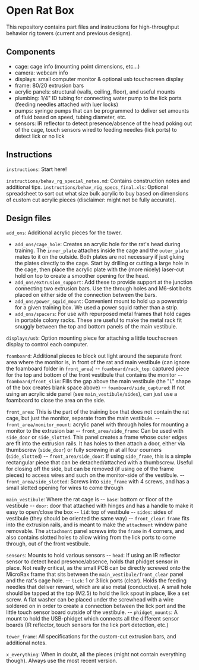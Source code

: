 # Open Rat Box
This repository contains part files and instructions for high-throughput behavior rig towers (current and previous designs).

## Components 
- cage: cage info (mounting point dimensions, etc...)
- camera: webcam info
- displays: small computer monitor & optional usb touchscreen display
- frame: 80/20 extrusion bars 
- acrylic panels: structural (walls, ceiling, floor), and useful mounts  
- plumbing: 1/4" ID tubing for connecting water pump to the lick ports (feeding needles attached with luer locks)
- pumps: syringe pumps that can be programmed to deliver set amounts of fluid based on speed, tubing diameter, etc.
- sensors: IR reflector to detect presence/absence of the head poking out of the cage, touch sensors wired to feeding needles (lick ports) to detect lick or no lick

## Instructions
`instructions`: Start here!

`instructions/behav_rg_special_notes.md`: Contains construction notes and additional tips.
`instructions/behav_rig_specs_final.xls`: Optional spreadsheet to sort out what size bulk acrylic to buy based on dimensions of custom cut acrylic pieces (disclaimer: might not be fully accurate).

## Design files
`add_ons`: Additional acrylic pieces for the tower.
- `add_ons/cage_hole`: Creates an acrylic hole for the rat's head during training. The `inner_plate` attaches inside the cage and the `outer_plate` mates to it on the outside. Both plates are not necessary if just gluing the plates directly to the cage. Start by drilling or cutting a large hole in the cage, then place the acrylic plate with the (more nicely) laser-cut hold on top to create a smoother opening for the head.
- `add_ons/extrusion_support`: Add these to provide support at the junction connecting two extrusion bars. Use the through holes and M6-slot bolts placed on either side of the connection between the bars.
- `add_ons/power_squid_mount`: Convenient mount to hold up a powerstrip for a given training box. We used a power squid rather than a strip.
- `add_ons/spacers`: For use with repurposed metal frames that hold cages in portable colony racks. These are useful to make the metal rack fit snuggly between the top and bottom panels of the main vestibule.

`displays/usb`: Option mounting piece for attaching a little touchscreen display to control each computer.

`foamboard`: Additional pieces to block out light around the separate front area where the monitor is, in front of the rat and main vestibule (can ignore the foamboard folder in `front_area`)
-- `foamboard/rack_top`: captured piece for the top and bottom of the front vestibule that contains the monitor
-- `foamboard/front_slim`: Fills the gap above the main vestibule (the "L" shape of the box creates blank space above)
-- `foamboard/side_captured`: If not using an acrylic side panel (see `main_vestibule/sides`), can just use a foamboard to close the area on the side.

`front_area`: This is the part of the training box that does not contain the rat cage, but just the monitor, separate from the main vestibule.
-- `front_area/monitor_mount`: acrylic panel with through holes for mounting a monitor to the extrusion bar
-- `front_area/side_frame`:  Can be used with `side_door` or `side_slotted`. This panel creates a frame whose outer edges are fit into the extrusion rails. It has holes to then attach a door, either via thumbscrew (`side_door`) or fully screwing in at all four courners (`side_slotted`)
-- `front_area/side_door`: If using `side_frame`, this is a simple rectangular piece that can be detached/attached with a thumbscrew. Useful for closing off the side, but can be removed (if using oe of the frame pieces) to access wires and such on the monitor-side of the vestibule.
-- `front_area/side_slotted`: Screws into `side_frame` with 4 screws, and has a small slotted opening for wires to come through

`main_vestibule`: Where the rat cage is
-- `base`: bottom or floor of the vestibule
-- `door`: door that attached with hinges and has a handle to make it easy to open/close the box
-- `lid`: top of vestibule
-- `sides`: sides of vestibule (they should be oriented the same way)
-- `front_clear`: `frame` fits into the extrusion rails, and is meant to make the `attachment` window pane removable. The `attachment` panel screws into the `frame` in 4 corners, and also contains slotted holes to allow wiring from the lick ports to come through, out of the front vestibule.

`sensors`: Mounts to hold various sensors
-- `head`: If using an IR reflector sensor to detect head presence/absence, holds that phidget sensor in place. Not really critical, as the small PCB can be directly screwed onto the MicroRax frame that sits between the `main_vestibule/front_clear` panel and the rat's cage hole.
-- `lick`: 1 or 3 lick ports (clear). Holds the feeding needles that deliver reward, which are also metal (conductive). A small hole should be tapped at the top (M2.5) to hold the lick spout in place, like a set screw. A flat washer can be placed under the screwhead with a wire soldered on in order to create a connection between the lick port and the little touch sensor board outside of the vestibule.
-- `phidget_mounts`: A mount to hold the USB-phidget which connects all the different sensor boards (IR reflector, touch sensors for the lick port detection, etc.)

`tower_frame`: All specifications for the custom-cut extrusion bars, and additional notes.

`x_everything`: When in doubt, all the pieces (might not contain everything though). Always use the most recent version.



